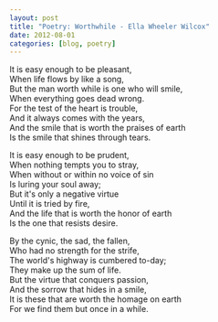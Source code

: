 ```yaml
---
layout: post
title: "Poetry: Worthwhile - Ella Wheeler Wilcox"
date: 2012-08-01
categories: [blog, poetry]
---
```


It is easy enough to be pleasant,<br/>
When life flows by like a song,<br/>
But the man worth while is one who will smile,<br/>
When everything goes dead wrong.<br/>
For the test of the heart is trouble,<br/>
And it always comes with the years,<br/>
And the smile that is worth the praises of earth<br/>
Is the smile that shines through tears.<br/>

It is easy enough to be prudent,<br/>
When nothing tempts you to stray,<br/>
When without or within no voice of sin<br/>
Is luring your soul away;<br/>
But it's only a negative virtue<br/>
Until it is tried by fire,<br/>
And the life that is worth the honor of earth<br/>
Is the one that resists desire.<br/>

By the cynic, the sad, the fallen,<br/>
Who had no strength for the strife,<br/>
The world's highway is cumbered to-day;<br/>
They make up the sum of life.<br/>
But the virtue that conquers passion,<br/>
And the sorrow that hides in a smile,<br/>
It is these that are worth the homage on earth<br/>
For we find them but once in a while.<br/>
